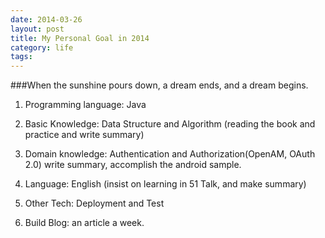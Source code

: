 ```yaml
---
date: 2014-03-26
layout: post
title: My Personal Goal in 2014
category: life
tags:
---
```


###When the sunshine pours down, a dream ends, and a dream begins.

1. Programming language: Java

2. Basic Knowledge: Data Structure and Algorithm (reading the book and practice and write summary)

3. Domain knowledge: Authentication and Authorization(OpenAM, OAuth 2.0) write summary,
accomplish the android sample.

4. Language: English (insist on learning in 51 Talk, and make summary)

5. Other Tech: Deployment and Test

6. Build Blog: an article a week.


